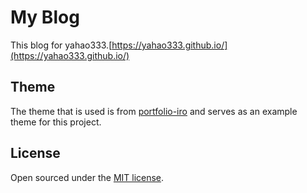 # My Blog

This blog for yahao333.[https://yahao333.github.io/](https://yahao333.github.io/)

## Theme

The theme that is used is from [portfolio-iro](https://github.com/Bloc/portfolio-iro/) and serves as an example theme
for this project.

## License

Open sourced under the [MIT license](LICENSE.md).
